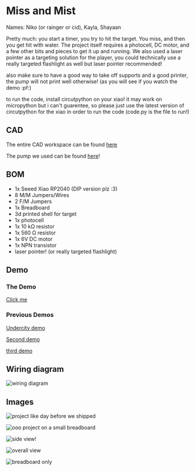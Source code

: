 # Miss and Mist
Names: Niko (or rainger or cid), Kayla, Shayaan

Pretty much: you start a timer, you try to hit the target. You miss, and then you get hit with water. The project itself requires a photocell, DC motor, and a few other bits and pieces to get it up and running. We also used a laser pointer as a targeting solution for the player, you could technically use a really targeted flashlight as well but laser pointer recommended!

also make sure to have a good way to take off supports and a good printer, the pump will not print well otherwise! (as you will see if you watch the demo :pf:)

to run the code, install circutpython on your xiao! it may work on micropython but i can't guarentee, so please just use the latest version of circutpython for the xiao in order to run the code (code.py is the file to run!)

## CAD
The entire CAD workspace can be found [here](https://cad.onshape.com/documents/c8bd0844e7af04cbbd1640c4/w/b72edb9be8931f6878e483f0/e/558afbc4dfd74e2ea734dcd1?renderMode=0&uiState=6877122c7e3a7a28c8514dfe)

The pump we used can be found [here](https://www.thingiverse.com/thing:3113040)!

## BOM
- 1x Seeed Xiao RP2040 (DIP version plz :3)
- 8 M/M Jumpers/Wires
- 2 F/M Jumpers
- 1x Breadboard
- 3d printed shell for target
- 1x photocell
- 1x 10 kΩ resistor
- 1x 560 Ω resistor
- 1x 6V DC motor
- 1x NPN transistor
- laser pointer! (or really targeted flashlight)

## Demo

### The Demo

[Click me](https://www.youtube.com/shorts/C0JlXzaKqY4?feature=share)

### Previous Demos

[Undercity demo](https://youtu.be/QnDSIx5gIkU)

[Second demo](https://youtu.be/-ZU2ueJ4mZA)

[third demo](https://hc-cdn.hel1.your-objectstorage.com/s/v3/f9b8eb7a7bb31e5a10f09f8dbe7f0de1c5c3fb9f_image.png)

## Wiring diagram

![wiring diagram](https://hc-cdn.hel1.your-objectstorage.com/s/v3/c1f86c67e3de94117ed607a4df1af7b4be607b5f_screenshot_2025-08-08_at_12.11.58___am.png)

## Images

![project like day before we shipped](https://hc-cdn.hel1.your-objectstorage.com/s/v3/4b6192a1f97a28bb54e7fc021231fc2d6375693d_img_5086_2.jpeg)

![ooo project on a small breadboard](https://hc-cdn.hel1.your-objectstorage.com/s/v3/57888bc8dcf9b65643ba7c824badabcd9320ceb3_small-breadboard-min.jpg)

![side view!](https://hc-cdn.hel1.your-objectstorage.com/s/v3/c382a907fe635e7de046fa985e5da0242f1c2cac_img_5320.jpg)

![overall view](https://hc-cdn.hel1.your-objectstorage.com/s/v3/f4cc39ef362a25fe3e64fcf00484c44ca4d44289_img_5349.jpg)

![breadboard only](https://hc-cdn.hel1.your-objectstorage.com/s/v3/2f6ecd4cf0829a37d6d2b9e9e6415d4026c52385_img_5348.jpg)